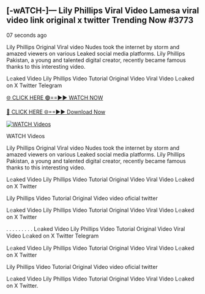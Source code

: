 ## [-wATCH-]—  Lily Phillips Viral Video Lamesa viral video link original x twitter Trending Now #3773

07 seconds ago

Lily Phillips Original Viral video Nudes took the internet by storm and amazed viewers on various Leaked social media platforms. Lily Phillips Pakistan, a young and talented digital creator, recently became famous thanks to this interesting video.

L𝚎aked Video Lily Phillips Video Tutorial Original Video Viral Video L𝚎aked on X Twitter Telegram

[🌐 CLICK HERE 🟢==►► WATCH NOW](https://viral-video-full-free.blogspot.com/)

[🔴 CLICK HERE 🌐==►► Download Now](https://viral-video-full-free.blogspot.com/)

[![WATCH Videos](https://i.imgur.com/dJHk4Zq.gif)](https://viral-video-full-free.blogspot.com/)

WATCH Videos

Lily Phillips Original Viral video Nudes took the internet by storm and amazed viewers on various Leaked social media platforms. Lily Phillips Pakistan, a young and talented digital creator, recently became famous thanks to this interesting video.

L𝚎aked Video Lily Phillips Video Tutorial Original Video Viral Video L𝚎aked on X Twitter

Lily Phillips Video Tutorial Original Video video oficial twitter

L𝚎aked Video Lily Phillips Video Tutorial Original Video Viral Video L𝚎aked on X Twitter

. . . . . . . . . L𝚎aked Video Lily Phillips Video Tutorial Original Video Viral Video L𝚎aked on X Twitter Telegram

L𝚎aked Video Lily Phillips Video Tutorial Original Video Viral Video L𝚎aked on X Twitter

Lily Phillips Video Tutorial Original Video video oficial twitter

L𝚎aked Video Lily Phillips Video Tutorial Original Video Viral Video L𝚎aked on X Twitter.
